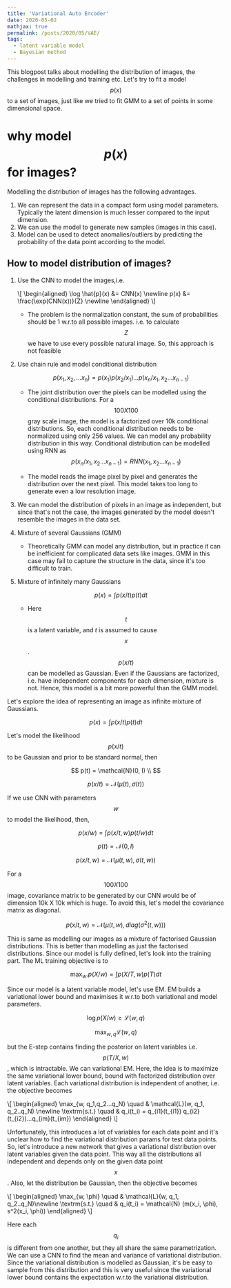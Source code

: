 ```yaml
---
title: 'Variational Auto Encoder'
date: 2020-05-02
mathjax: true
permalink: /posts/2020/05/VAE/
tags:
  - latent variable model
  - Bayesian method
---
```


This blogpost talks about modelling the distribution of images, the challenges in modelling and training etc.  Let's try to fit a model $$p(x)$$ to a set of images, just like we tried to fit GMM to a set of points in some dimensional space.

why model $$p(x)$$ for images?
======
Modelling the distribution of images has the following advantages.
 1. We can represent the data in a compact form using model parameters. Typically the latent dimension is much lesser compared to the input dimension.
 2. We can use the model to generate new samples (images in this case).
 3. Model can be used to detect anomalies/outliers by predicting the probability of the data point according to the model.

How to model distribution of images?
------
 1. Use the CNN to model the images,i.e.

    \\[
       \begin{aligned}
        \log \hat{p}(x) &= CNN(x) \newline
                   p(x) &= \frac{\exp(CNN(x))}{Z} \newline
        \end{aligned}
    \\]

      - The problem is the normalization constant, the sum of probabilities should be 1 w.r.to all possible images. i.e. to calculate $$Z$$ we have to use every possible natural image. So, this approach is not feasible
 
 2. Use chain rule and model conditional distribution 
 
    $$
    p(x_1, x_2,...x_n) = p(x_1) p(x_2/x_1)...p(x_n/x_1,x_2...x_{n-1}) 
    $$

    - The joint distribution over the pixels can be modelled using the conditional distributions. For a $$100 X 100$$ gray scale image, the model is a factorized over 10k conditional distributions. So, each conditional distribution needs to be normalized using only 256 values. We can model any probability distribution in this way. Conditional distribution can be modelled using RNN as 
    $$
    p(x_n/x_1,x_2...x_{n-1}) = RNN(x_1,x_2...x_{n-1}) 
    $$

    - The model reads the image pixel by pixel and generates the distribution over the next pixel. This model takes too long to generate even a low resolution image.

 3. We can model the distribution of pixels in an image as independent, but since that's not the case, the images generated by the model doesn't resemble the images in the data set.

 4. Mixture of several Gaussians (GMM)

    - Theoretically GMM can model any distribution, but in practice it can be inefficient for complicated data sets like images. GMM in this case may fail to capture the structure in the data, since it's too difficult to train.

 5. Mixture of infinitely many Gaussians

    $$
    p(x) = \int p(x/t) p(t) dt
    $$

    - Here $$t$$ is a latent variable, and $t$ is assumed to cause $$x$$. $$p(x/t)$$ can be modelled as Gaussian. Even if the Gaussians are factorized, i.e. have independent components for each dimension, mixture is not. Hence, this model is a bit more powerful than the GMM model.

Let's explore the idea of representing an image as infinite mixture of Gaussians.

$$
        p(x) = \int p(x/t) p(t) dt
$$


Let's model the likelihood $$p(x/t)$$ to be Gaussian and prior to be standard normal, then

$$
    p(t) = \mathcal{N}(0, I) \\
$$

$$
    p(x/t) = \mathcal{N}(\mu(t), \sigma(t)) 
$$

If we use CNN with parameters $$w$$to model the likelihood, then,

$$
    p(x/w) = \int p(x/t, w) p(t/w) dt
$$

$$
    p(t) = \mathcal{N}(0, I)
$$

$$
    p(x/t, w) = \mathcal{N}(\mu(t, w), \sigma(t, w))
$$

For a $$100 X 100$$ image, covariance matrix to be generated by our CNN would be of dimension 10k X 10k which is huge. To avoid this, let's model the covariance matrix as diagonal.

$$
p(x/t, w) = \mathcal{N}(\mu(t, w), diag(\sigma^2(t, w)))
$$

This is same as modelling our images as a mixture of factorised Gaussian distributions. This is better than modelling as just the factorised distributions. Since our model is fully defined, let's look into the training part. The ML training objective is to 

$$
    \max_w. p(X/w) = \int p(X/T,w) p(T) dt
$$

Since our model is a latent variable model, let's use EM. EM builds a variational lower bound and maximises it w.r.to both variational and model parameters.

$$
    \log p(X/w) \geq \mathcal{L}(w,q)
$$

$$
    \max_{w,q} \mathcal{L}(w,q)
$$

but the E-step contains finding the posterior on latent variables i.e. $$p(T/X,w)$$, which is intractable. We can variational EM. Here, the idea is to maximize the same variational lower bound, bound with factorized distribution over latent variables. Each variational distribution is independent of another, i.e. the objective becomes

\\[
\begin{aligned}
\max_{w, q_1,q_2...q_N} \quad & \mathcal{L}(w, q_1, q_2..q_N) \newline
\textrm{s.t.} \quad & q_i(t_i) = q_{i1}(t_{i1}) q_{i2}(t_{i2})...q_{im}(t_{im})
\end{aligned} 
\\]

Unfortunately, this introduces a lot of variables for each data point and it's unclear how to find the variational distribution params for test data points. So, let's introduce a new network that gives a variational distribution over latent variables given the data point. This way all the distributions all independent and depends only on the given data point $$x$$. Also, let the distribution be Gaussian, then the objective becomes

\\[
   \begin{aligned}
\max_{w, \phi} \quad & \mathcal{L}(w, q_1, q_2..q_N)\newline
\textrm{s.t.} \quad & q_i(t_i) = \mathcal{N} (m(x_i, \phi), s^2(x_i, \phi))
    \end{aligned} 
\\]

Here each $$q_i$$ is different from one another, but they all share the same parametrization. We can use a CNN to find the mean and variance of variational distribution. Since the variational distribution is modelled as Gaussian, it's be easy to sample from this distribution and this is very useful since the variational lower bound contains the expectation w.r.to the variational distribution.




